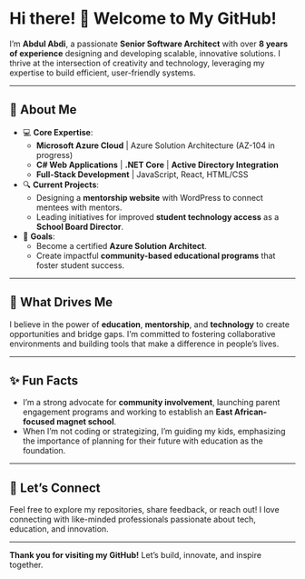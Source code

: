 # Hi there! 👋 Welcome to My GitHub!

I’m **Abdul Abdi**, a passionate **Senior Software Architect** with over **8 years of experience** designing and developing scalable, innovative solutions. I thrive at the intersection of creativity and technology, leveraging my expertise to build efficient, user-friendly systems.

---

## 🌟 **About Me**
- 💻 **Core Expertise**:
  - **Microsoft Azure Cloud** | Azure Solution Architecture (AZ-104 in progress)
  - **C# Web Applications** | **.NET Core** | **Active Directory Integration**
  - **Full-Stack Development** | JavaScript, React, HTML/CSS
- 🔍 **Current Projects**:
  - Designing a **mentorship website** with WordPress to connect mentees with mentors.
  - Leading initiatives for improved **student technology access** as a **School Board Director**.
- 🎯 **Goals**:
  - Become a certified **Azure Solution Architect**.
  - Create impactful **community-based educational programs** that foster student success.

---

## 🚀 **What Drives Me**
I believe in the power of **education**, **mentorship**, and **technology** to create opportunities and bridge gaps. I’m committed to fostering collaborative environments and building tools that make a difference in people’s lives.

---

## ✨ **Fun Facts**
- I’m a strong advocate for **community involvement**, launching parent engagement programs and working to establish an **East African-focused magnet school**.
- When I’m not coding or strategizing, I’m guiding my kids, emphasizing the importance of planning for their future with education as the foundation.

---

## 📧 **Let’s Connect**
Feel free to explore my repositories, share feedback, or reach out! I love connecting with like-minded professionals passionate about tech, education, and innovation.

---

**Thank you for visiting my GitHub!** Let’s build, innovate, and inspire together.
